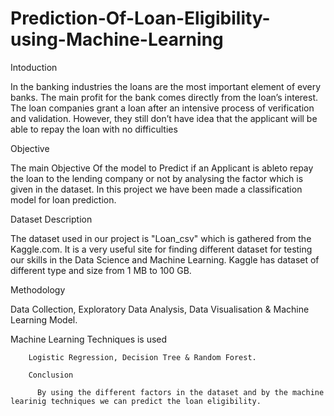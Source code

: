 # Prediction-Of-Loan-Eligibility-using-Machine-Learning

  Intoduction 
  
  In the banking industries the loans are the most important element of every banks. The main profit for the bank comes directly from the loan’s interest. The loan companies grant a loan after an intensive process of verification and validation. However, they still don’t have idea that the applicant will be able to repay the loan with no difficulties

Objective 

  The main Objective Of the model to Predict if an Applicant is ableto repay the loan to the lending company or not by analysing the factor which is given in the dataset. In this project we have been made a classification model for loan prediction.
  
  
  Dataset Description
  
  The dataset used in our project is "Loan_csv" which is gathered from the Kaggle.com. It is a very useful site for finding different dataset for testing our skills in the Data Science and Machine Learning. Kaggle has dataset of different type and size from 1 MB to 100 GB.
  
  Methodology
  
  Data Collection, Exploratory Data Analysis, Data Visualisation & Machine Learning Model.
  
  Machine Learning Techniques is used     
  
        Logistic Regression, Decision Tree & Random Forest.
        
        Conclusion
        
          By using the different factors in the dataset and by the machine learinig techniques we can predict the loan eligibility.
